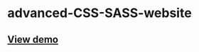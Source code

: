 # advanced-CSS-SASS-website
## <a href="http://doudoufalta.com/works/travel-agency/" target="_blank">View demo</a>
